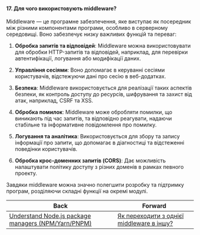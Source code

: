 #### 17. Для чого використовують middleware?

Middleware — це програмне забезпечення, яке виступає як посередник між різними компонентами програми, особливо в серверному середовищі. Воно забезпечує низку важливих функцій та переваг:

1. **Обробка запитів та відповідей**: Middleware можна використовувати для обробки HTTP-запитів та відповідей, наприклад, для перевірки автентифікації, логування або модифікації даних.

2. **Управління сесіями**: Воно допомагає в керуванні сесіями користувачів, відстежуючи дані про сесію в веб-додатках.

3. **Безпека**: Middleware використовується для реалізації таких аспектів безпеки, як контроль доступу до ресурсів, шифрування та захист від атак, наприклад, CSRF та XSS.

4. **Обробка помилок**: Middleware може обробляти помилки, що виникають під час запитів, та відповідно реагувати, надаючи стабільне та інформативне повідомлення про помилку.

5. **Логування та аналітика**: Використовується для збору та запису інформації про запити, що допомагає в діагностиці та відстеженні поведінки користувачів.

6. **Обробка крос-доменних запитів (CORS)**: Дає можливість налаштувати політику доступу з різних доменів в рамках певного проекту.

Завдяки middleware можна значно полегшити розробку та підтримку програм, розділяючи складні функції на окремі модулі.

| Back | Forward |
|---|---|
| [Understand Node.js package managers (NPM/Yarn/PNPM)](/ua/junior/nodejs/understand-nodejs-package-managers-npmyarnpnpm.md)  | [Як переходити з однієї middleware в іншу?](/ua/junior/expressjs/how-to-pass-between-middleware.md) |